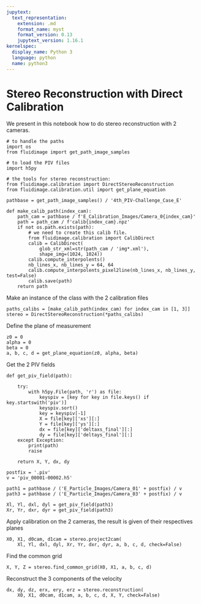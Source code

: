 ```yaml
---
jupytext:
  text_representation:
    extension: .md
    format_name: myst
    format_version: 0.13
    jupytext_version: 1.16.1
kernelspec:
  display_name: Python 3
  language: python
  name: python3
---
```


# Stereo Reconstruction with Direct Calibration

We present in this notebook how to do stereo reconstruction with 2 cameras.

```{code-cell} ipython3
# to handle the paths
import os
from fluidimage import get_path_image_samples

# to load the PIV files
import h5py

# the tools for stereo reconstruction:
from fluidimage.calibration import DirectStereoReconstruction
from fluidimage.calibration.util import get_plane_equation

pathbase = get_path_image_samples() / '4th_PIV-Challenge_Case_E'
```

```{code-cell} ipython3
def make_calib_path(index_cam):
    path_cam = pathbase / f'E_Calibration_Images/Camera_0{index_cam}'
    path = path_cam / f'calib{index_cam}.npz'
    if not os.path.exists(path):
        # we need to create this calib file.
        from fluidimage.calibration import CalibDirect
        calib = CalibDirect(
            glob_str_xml=str(path_cam / 'img*.xml'),
            shape_img=(1024, 1024))
        calib.compute_interpolents()
        nb_lines_x, nb_lines_y = 64, 64
        calib.compute_interpolents_pixel2line(nb_lines_x, nb_lines_y, test=False)
        calib.save(path)
    return path
```

Make an instance of the class with the 2 calibration files

```{code-cell} ipython3
paths_calibs = [make_calib_path(index_cam) for index_cam in [1, 3]]
stereo = DirectStereoReconstruction(*paths_calibs)
```

Define the plane of measurement

```{code-cell} ipython3
z0 = 0
alpha = 0
beta = 0
a, b, c, d = get_plane_equation(z0, alpha, beta)
```

Get the 2 PIV fields

```{code-cell} ipython3
def get_piv_field(path):

    try:
        with h5py.File(path, 'r') as file:
            keyspiv = [key for key in file.keys() if key.startswith('piv')]
            keyspiv.sort()
            key = keyspiv[-1]
            X = file[key]['xs'][:]
            Y = file[key]['ys'][:]
            dx = file[key]['deltaxs_final'][:]
            dy = file[key]['deltays_final'][:]
    except Exception:
        print(path)
        raise

    return X, Y, dx, dy

postfix = '.piv'
v = 'piv_00001-00002.h5'

path1 = pathbase / ('E_Particle_Images/Camera_01' + postfix) / v
path3 = pathbase / ('E_Particle_Images/Camera_03' + postfix) / v

Xl, Yl, dxl, dyl = get_piv_field(path1)
Xr, Yr, dxr, dyr = get_piv_field(path3)
```

Apply calibration on the 2 cameras, the result is given of their respectives planes

```{code-cell} ipython3
X0, X1, d0cam, d1cam = stereo.project2cam(
    Xl, Yl, dxl, dyl, Xr, Yr, dxr, dyr, a, b, c, d, check=False)
```

Find the common grid

```{code-cell} ipython3
X, Y, Z = stereo.find_common_grid(X0, X1, a, b, c, d)
```

Reconstruct the 3 components of the velocity

```{code-cell} ipython3
dx, dy, dz, erx, ery, erz = stereo.reconstruction(
    X0, X1, d0cam, d1cam, a, b, c, d, X, Y, check=False)
```
